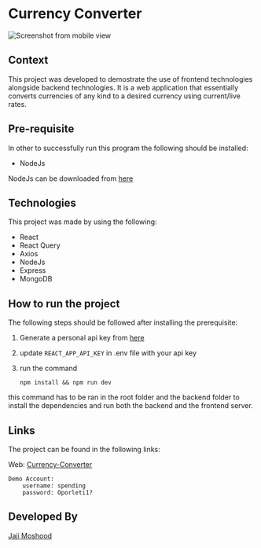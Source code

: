 # Currency Converter

![Screenshot from mobile view](https://res.cloudinary.com/dbkthd6ck/image/upload/v1706092369/Screenshot_127_jvidfl.png)

## Context
This project was developed to demostrate the use of frontend technologies alongside backend technologies. It is a web application that essentially converts currencies of any kind to a desired currency using current/live rates. 

## Pre-requisite
In other to successfully run this program the following should be installed:

- NodeJs

NodeJs can be downloaded from [here](https://nodejs.org/en/download)

## Technologies
This project was made by using the following:
- React
- React Query
- Axios
- NodeJs
- Express
- MongoDB

## How to run the project
The following steps should be followed after installing the prerequisite:

1. Generate a personal api key from [here](https://apilayer.com/marketplace/fixer-api)

2. update `REACT_APP_API_KEY` in .env file with your api key

3. run the command

    `npm install && npm run dev` 

this command has to be ran in the root folder and the backend folder to install the dependencies and run both the backend and the frontend server.

## Links
The project can be found in the following links:

Web: [Currency-Converter](https://currency-converts.vercel.app)

    Demo Account:
        username: spending
        password: Oporleti1?

## Developed By  

[Jaji Moshood](https://github.com/jaymhorsh)

